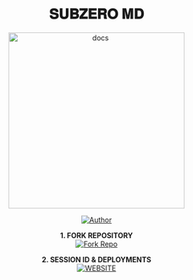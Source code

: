 <h1 align="center"> 𝐒𝐔𝐁𝐙𝐄𝐑𝐎 𝐌𝐃</h1>

<p align="center">
  <a href="https://github.com/mrfr8nk">
    <img alt=" docs" height="350" src="https://files.catbox.moe/xmldwy.jpg">
  </a>
</p>
    
</a>
</p>
<p align="center">
<a href="https://github.com/mrfr8nk"><img title="Author" src="https://img.shields.io/badge/Mr Frank-darkgreen?style=for-the-badge&logo=whatsapp"></a>
<p/>

<p align="center">
    <strong>1. FORK REPOSITORY</strong>
  <br>
    <a href="https://github.com/mrfrankofcc/subzero-md/fork" target="_blank">
        <img alt="Fork Repo" src="https://img.shields.io/badge/Fork%20Repo-100000?style=for-the-badge&logo=scan&logoColor=white&labelColor=darkblue&color=darkblue"/>
    </a>
</p>

<p align="center">
    <strong>2. SESSION ID & DEPLOYMENTS</strong>
    <br>
    <a href="https://www.subzero-id.onrender.com/" target="_blank">
        <img alt="WEBSITE" src="https://img.shields.io/badge/Let%27s_Go-100000?style=for-the-badge&logo=scan&logoColor=white&labelColor=darkred&color=darkred"/>
    </a>
</p>
